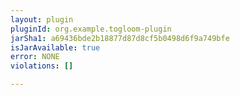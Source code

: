 ```yaml
---
layout: plugin
pluginId: org.example.togloom-plugin
jarSha1: a69436bde2b18877d87d8cf5b0498d6f9a749bfe
isJarAvailable: true
error: NONE
violations: []

---
```

